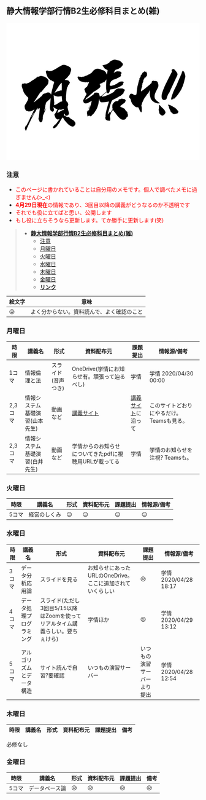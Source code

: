 ## **静大情報学部行情B2生必修科目まとめ(雑)**

![header_img](images/fight.jpg)
### 注意
- <font color="Red">このページに書かれていることは自分用のメモです。個人で調べたメモに過ぎません(>_<)</font>
- <font color="Red">**4月29日現在**の情報であり、3回目以降の講義がどうなるのか不透明です</font>
- <font color="Red">それでも役に立てばと思い、公開します</font>
- <font color="Red">もし役に立ちそうなら更新します。てか勝手に更新します(笑)</font>

> - [**静大情報学部行情B2生必修科目まとめ(雑)**](#%e9%9d%99%e5%a4%a7%e6%83%85%e5%a0%b1%e5%ad%a6%e9%83%a8%e8%a1%8c%e6%83%85b2%e7%94%9f%e5%bf%85%e4%bf%ae%e7%a7%91%e7%9b%ae%e5%b1%a5%e4%bf%ae%e6%a1%88%e5%86%85%e9%9b%91)
>	- [注意](#%e6%b3%a8%e6%84%8f)
>	- [月曜日](#%e6%9c%88%e6%9b%9c%e6%97%a5)
>	- [火曜日](#%e7%81%ab%e6%9b%9c%e6%97%a5)
>	- [水曜日](#%e6%b0%b4%e6%9b%9c%e6%97%a5)
>	- [木曜日](#%e6%9c%a8%e6%9b%9c%e6%97%a5)
>	- [金曜日](#%e9%87%91%e6%9b%9c%e6%97%a5)
>	- [**リンク**](#%e3%83%aa%e3%83%b3%e3%82%af)

| 絵文字 | 意味 |
|---|---|
| :disappointed_relieved: | よく分からない。資料読んで、よく確認のこと |

### 月曜日
| 時限 | 講義名 | 形式 | 資料配布元 | 課題提出 | 情報源/備考 |
|---|---|---|---|---|---|
| 1コマ |情報倫理と法 | スライド(音声つき) | OneDrive(学情にお知らせ有。頑張って辿るべし) | 学情 | 学情 2020/04/30 00:00 |
| 2,3コマ | 情報システム基礎演習(山本先生) | 動画など | [講義サイト](https://inf-shizuoka-ac-jp.github.io/isfs-ood-2020/) | [講義サイト](https://inf-shizuoka-ac-jp.github.io/isfs-ood-2020/)に沿って | このサイトどおりにやるだけ。Teamsも見る。 |
| 2,3コマ | 情報システム基礎演習(白井先生) | 動画など | 学情からのお知らせについてきたpdfに視聴用URLが載ってる | 学情 | 学情のお知らせを注視? Teamsも。 |

### 火曜日
| 時限 | 講義名 | 形式 | 資料配布元 | 課題提出 | 情報源/備考 |
|---|---|---|---|---|---|
| 5コマ | 経営のしくみ | :disappointed_relieved: | :disappointed_relieved: | :disappointed_relieved: | :disappointed_relieved: |

### 水曜日
| 時限 | 講義名 | 形式 | 資料配布元 | 課題提出 | 情報源/備考 |
|---|---|---|---|---|---|
| 3コマ | データ分析応用論 | スライドを見る | お知らせにあったURLのOneDrive。ここに追加されていくらしい | :disappointed_relieved: | 学情 2020/04/28 18:17 |
| 4コマ | データ処理プログラミング | スライド(ただし3回目5/15以降はZoomを使ってリアルタイム講義らしい。要ちぇけら) | 学情ほか | :disappointed_relieved: | 学情 2020/04/29 13:12 |
| 5コマ | アルゴリズムとデータ構造 | サイト読んで自習?要確認 | いつもの演習サーバー | いつもの演習サーバーより提出 | 学情 2020/04/28 12:54 |

### 木曜日
| 時限 | 講義名 | 形式 | 資料配布元 | 課題提出 | 備考 |
|---|---|---|---|---|---|
必修なし

### 金曜日
| 時限 | 講義名 |形式 | 資料配布元 | 課題提出 | 備考 |
|---|---|---|---|---|---|
| 5コマ | データベース論 | :disappointed_relieved: | :disappointed_relieved: | :disappointed_relieved: | :disappointed_relieved: |
